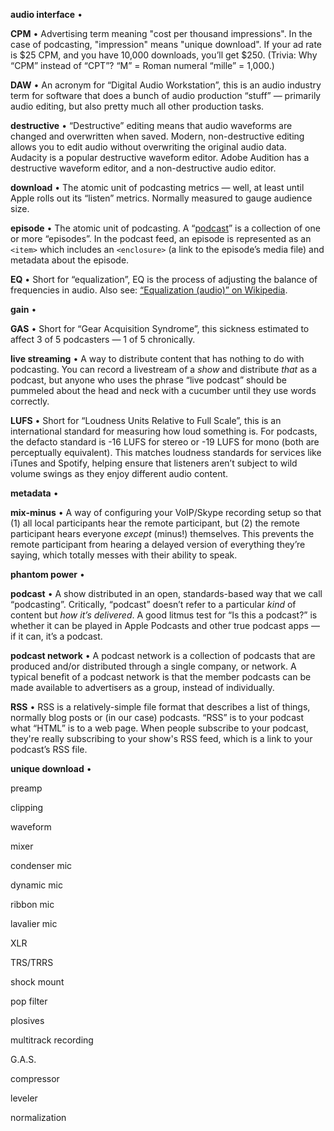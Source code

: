 <a name="audio-interface">**audio interface**</a> • 

<a name="cpm">**CPM**</a> • Advertising term meaning "cost per thousand impressions". In the case of podcasting, "impression" means "unique download". If your ad rate is $25 CPM, and you have 10,000 downloads, you’ll get $250. (Trivia: Why “CPM” instead of “CPT”? “M” = Roman numeral “mille” = 1,000.)

<a name="daw">**DAW**</a> • An acronym for “Digital Audio Workstation”, this is an audio industry term for software that does a bunch of audio production “stuff” — primarily audio editing, but also pretty much all other production tasks.

<a name="download">**destructive**</a> • “Destructive” editing means that audio waveforms are changed and overwritten when saved. Modern, non-destructive editing allows you to edit audio without overwriting the original audio data. Audacity is a popular destructive waveform editor. Adobe Audition has a destructive waveform editor, and a non-destructive audio editor.

<a name="download">**download**</a> • The atomic unit of podcasting metrics — well, at least until Apple rolls out its “listen” metrics. Normally measured to gauge audience size.

<a name="episode">**episode**</a> • The atomic unit of podcasting. A “<a href="#podcast">podcast</a>” is a collection of one or more “episodes”. In the podcast feed, an episode is represented as an `<item>` which includes an `<enclosure>` (a link to the episode’s media file) and metadata about the episode.

<a name="eq">**EQ**</a> • Short for “equalization”, EQ is the process of adjusting the balance of frequencies in audio. Also see: <a href="https://en.wikipedia.org/wiki/Equalization_(audio)">“Equalization (audio)” on Wikipedia</a>.

<a name="gain">**gain**</a> • 

<a name="gas">**GAS**</a> • Short for “Gear Acquisition Syndrome”, this sickness estimated to affect 3 of 5 podcasters — 1 of 5 chronically.

<a name="live-streaming">**live streaming**</a> • A way to distribute content that has nothing to do with podcasting. You can record a livestream of a _show_ and distribute _that_ as a podcast, but anyone who uses the phrase “live podcast” should be pummeled about the head and neck with a cucumber until they use words correctly.

<a name="lufs">**LUFS**</a> • Short for “Loudness Units Relative to Full Scale”, this is an international standard for measuring how loud something is. For podcasts, the defacto standard is -16 LUFS for stereo or -19 LUFS for mono (both are perceptually equivalent). This matches loudness standards for services like iTunes and Spotify, helping ensure that listeners aren’t subject to wild volume swings as they enjoy different audio content.

<a name="metadata">**metadata**</a> • 

<a name="mix-minus">**mix-minus**</a> • A way of configuring your VoIP/Skype recording setup so that (1) all local participants hear the remote participant, but (2) the remote participant hears everyone *except* (minus!) themselves. This prevents the remote participant from hearing a delayed version of everything they’re saying, which totally messes with their ability to speak.

<a name="phantom-power">**phantom power**</a> • 

<a name="podcast">**podcast**</a> • A show distributed in an open, standards-based way that we call “podcasting”. Critically, “podcast” doesn’t refer to a particular _kind_ of content but _how it’s delivered_. A good litmus test for “Is this a podcast?” is whether it can be played in Apple Podcasts and other true podcast apps — if it can, it’s a podcast.

<a name="podcast-network">**podcast network**</a> • A podcast network is a collection of podcasts that are produced and/or distributed through a single company, or network. A typical benefit of a podcast network is that the member podcasts can be made available to advertisers as a group, instead of individually.

<a name="RSS">**RSS**</a> • RSS is a relatively-simple file format that describes a list of things, normally blog posts or (in our case) podcasts. “RSS” is to your podcast what “HTML” is to a web page. When people subscribe to your podcast, they're really subscribing to your show's RSS feed, which is a link to your podcast’s RSS file.

<a name="unique-download">**unique download**</a> • 



preamp


clipping

waveform

mixer

condenser mic

dynamic mic

ribbon mic

lavalier mic

XLR

TRS/TRRS

shock mount

pop filter

plosives

multitrack recording

G.A.S.

compressor

leveler

normalization
